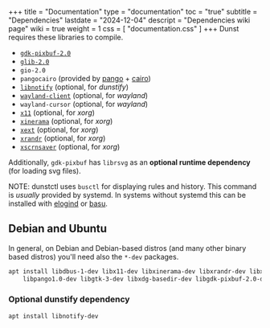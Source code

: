 +++
title = "Documentation"
type = "documentation"
toc = "true"
subtitle = "Dependencies"
lastdate = "2024-12-04"
descript = "Dependencies wiki page"
wiki = true
weight = 1
css = [ "documentation.css" ]
+++
Dunst requires these libraries to compile.

* [`gdk-pixbuf-2.0`](https://repology.org/project/gdk-pixbuf/versions)
* [`glib-2.0`](https://repology.org/project/glib/versions)
* `gio-2.0`
* `pangocairo` (provided by [pango](https://repology.org/project/pango/versions) + [cairo](https://repology.org/project/cairo-graphics-library/versions))
* [`libnotify`](https://repology.org/project/libnotify/versions) (optional, for *dunstify*)
* [`wayland-client`](https://repology.org/project/wayland/versions) (optional, for *wayland*)
* `wayland-cursor` (optional, for *wayland*)
* [`x11`](https://repology.org/project/xorg-server/versions) (optional, for *xorg*)
* [`xinerama`](https://repology.org/project/libxinerama/versions) (optional, for *xorg*)
* [`xext`](https://repology.org/project/libxext/versions) (optional, for *xorg*)
* [`xrandr`](https://repology.org/project/libxrandr/versions) (optional, for *xorg*)
* [`xscrnsaver`](https://repology.org/project/libxscrnsaver/versions) (optional, for *xorg*)

Additionally, `gdk-pixbuf` has `librsvg` as an **optional runtime dependency** (for loading svg files).

NOTE: dunstctl uses `busctl` for displaying rules and history. This command is *usually* provided by systemd.
In systems without systemd this can be installed with [elogind](https://github.com/elogind/elogind) or [basu](https://sr.ht/~emersion/basu/).

## Debian and Ubuntu

In general, on Debian and Debian-based distros (and many other binary based distros) you'll need also the `*-dev` packages.

```sh
apt install libdbus-1-dev libx11-dev libxinerama-dev libxrandr-dev libxss-dev libglib2.0-dev \
    libpango1.0-dev libgtk-3-dev libxdg-basedir-dev libgdk-pixbuf-2.0-dev librsvg-2.0
```

### Optional dunstify dependency

```sh
apt install libnotify-dev
```
